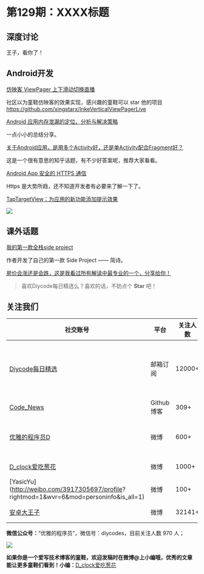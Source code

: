 # 第129期：XXXX标题

## 深度讨论

[]()

王子，看你了！

## Android开发

[仿映客 ViewPager 上下滑动切换直播](http://www.diycode.cc/topics/474)

社区以为童鞋仿映客的效果实现，感兴趣的童鞋可以 star 他的项目 https://github.com/xingstarx/InkeVerticalViewPagerLive

[Android 应用内存泄漏的定位、分析与解决策略](http://www.diycode.cc/topics/475)

一点小小的总结分享。

[关于Android应用，是用多个Activity好，还是单Activity配合Fragment好？](https://www.zhihu.com/question/39662488)

这是一个很有意思的知乎话题，有不少好答案呢，推荐大家看看。

[Android App 安全的 HTTPS 通信](https://yq.aliyun.com/articles/64810?spm=5176.8067842.tagmain.41.0LO1b6)

Https 是大势所趋，还不知道开发者有必要来了解一下了。

[TapTargetView：为应用的新功能添加提示效果](https://github.com/KeepSafe/TapTargetView)

![](https://github.com/KeepSafe/TapTargetView/raw/master/.github/video.gif)

## 课外话题

[我的第一款全栈side project](http://www.jianshu.com/p/39dce598faf1)

作者开发了自己的第一款 Side Project —— 简诗。

[房价会涨还是会跌，这是我看过所有解读中最专业的一个，分享给你！](http://mp.weixin.qq.com/s/DW3RrNnqrCuaflLuuZOtGg)

> 喜欢Diycode每日精选么？喜欢的话，不妨点个 **Star** 吧！

## 关注我们

| 社交账号  |  平台  | 关注人数 | 说明 |
| -------- | -------- | -------- | -------- |
| [Diycode每日精选](http://list.qq.com/cgi-bin/qf_invite?id=d469993d2c888e971c0fbb2309c4d84256968386b126b967)|   邮箱订阅  | 12000+ | 每日分享一次Android、iOS、Swfit技术干货  |
| [Code_News](https://github.com/DiyCodes/code_news) |    Github博客  |309+ | 每日邮件推送列表  |
| [优雅的程序员D](http://weibo.com/u/5891258264) |   微博  | 600+ | 官方微博，每日分享开源信息  |
| [D_clock爱吃葱花](http://weibo.com/u/2480694892)  |   微博  | 1000+ | 日报发起人  |
|[YasicYu](http://weibo.com/3917305697/profile? rightmod=1&wvr=6&mod=personinfo&is_all=1)  |   微博  | 100+ | 日报发起人  |
|[安卓大王子](http://weibo.com/apkbus/)   |   微博  | 32141+ | 日报发起人  |



**微信公众号：**“优雅的程序员”，微信号：diycodes，目前关注人数 970 人；

![](http://upload-images.jianshu.io/upload_images/1846413-b42abfa70f909099.jpg?imageMogr2/auto-orient/strip%7CimageView2/2/w/1240)

**如果你是一个爱写技术博客的童鞋，欢迎发稿时在微博@上小编哦，优秀的文章能让更多童鞋们看到！小编：**[D_clock爱吃葱花](http://weibo.com/2480694892/profile?rightmod=1&wvr=6&mod=personinfo&is_all=1)